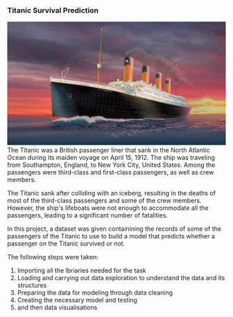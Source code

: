 ### Titanic Survival Prediction

<img src="titanic.jpg" alt="Titanic Image" />
The Titanic was a British passenger liner that sank in the North Atlantic Ocean during its maiden voyage on April 15, 1912. The ship was traveling from Southampton, England, to New York City, United States. Among the passengers were third-class and first-class passengers, as well as crew members.

The Titanic sank after colliding with an iceberg, resulting in the deaths of most of the third-class passengers and some of the crew members. However, the ship's lifeboats were not enough to accommodate all the passengers, leading to a significant number of fatalities.

In this project, a dataset was given containining the records of some of the passengers of the Titanic to use to build a model that predicts whether a passenger on the Titanic survived or not. 

The following steps were taken:
1. Importing all the lbriaries needed for the task
2. Loading and carrying out data exploration to understand the data and its structures
3. Preparing the data for modeling through data cleaning 
4. Creating the necessary model and testing
5. and then data visualisations
